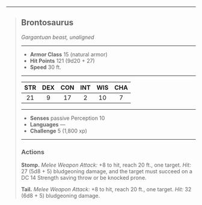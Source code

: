 ***
> ## Brontosaurus
> *Gargantuan beast, unaligned*
> 
> ***
> 
> - **Armor Class** 15 (natural armor)
> - **Hit Points** 121 (9d20 + 27)
> - **Speed** 30 ft.
> 
> ***
> 
> |STR|DEX|CON|INT|WIS|CHA|
> |:---:|:---:|:---:|:---:|:---:|:---:|
> |21|9|17|2|10|7|
> 
> ***
> 
> - **Senses** passive Perception 10
> - **Languages** —
> - **Challenge** 5 (1,800 xp)
> 
> ***
> 
> ### Actions
> **Stomp.** *Melee Weapon Attack:* +8 to hit, reach 20 ft., one target. *Hit:* 27 (5d8 + 5) bludgeoning damage, and the target must succeed on a DC 14 Strength saving throw or be knocked prone.
> 
> **Tail.** *Melee Weapon Attack:* +8 to hit, reach 20 ft., one target. *Hit:* 32 (6d8 + 5) bludgeoning damage.